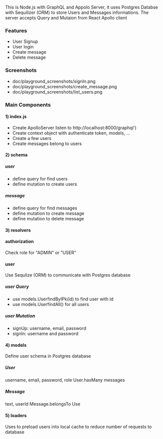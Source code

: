 This is Node.js with GraphQL and Appolo Server, it uses Postgres Databse with Sequilizer (ORM) to store Users and Messages informations.
The server accepts Query and Mutaion from React Apollo client 

### Features
- User Signup
- User login
- Create message
- Delete message

### Screenshots ###
- doc/playground_screenshots/signIn.png
- doc/playground_screenshots/create_message.png
- doc/playground_screenshots/list_users.png
### Main Components

#### 1) index.js
- Create ApolloServer 
listen to http://localhost:8000/graphql')
- Create context object with 
	authenticate token, models, ...
- Create a few users 
- Create messages belong to users

#### 2) schema
##### user
- define query for find users
- define mutation to create users
##### message
- define query for find messages
- define mutation to create message
- define mutation to delete message
#### 3) resolvers
#### authorization
Check role for "ADMIN" or "USER"
#### user 
Use Sequlize (ORM) to communicate with Postgres database
##### user Query
- use models.UserfindByIPk(id) to find user with id
- use models.UserfindAll() for all users
##### user Mutation
- signUp: username, email, password
- signIn: username and password
#### 4) models
Define user schema in Postgres database
##### User
username, email, password, role
User.hasMany messages
##### Message
text, userId
Message.belongsTo Use
#### 5) loaders
Uses to preload users into local cache to reduce number of requests to database